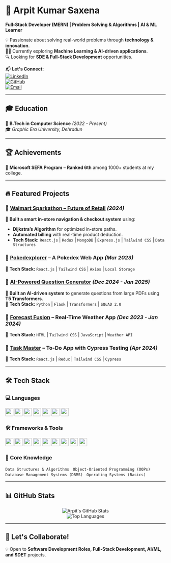 # 🚀 Arpit Kumar Saxena  

**Full-Stack Developer (MERN) | Problem Solving & Algorithms | AI & ML Learner**  

💡 Passionate about solving real-world problems through **technology & innovation**.  
👨‍💻 Currently exploring **Machine Learning & AI-driven applications**.  
🔍 Looking for **SDE & Full-Stack Development** opportunities.  

📬 **Let's Connect:**  
[![LinkedIn](https://img.shields.io/badge/LinkedIn-Connect-blue?style=for-the-badge&logo=linkedin)](https://www.linkedin.com/in/arpit-saxena-92988524b/)  
[![GitHub](https://img.shields.io/badge/GitHub-Follow-black?style=for-the-badge&logo=github)](https://github.com/arpitsaxena27)  
[![Email](https://img.shields.io/badge/Email-arpitsaxena2703@gmail.com-red?style=for-the-badge&logo=gmail)](mailto:arpitsaxena2703@gmail.com)  

---

## 🎓 Education  

📌 **B.Tech in Computer Science** *(2022 - Present)*  
🎓 *Graphic Era University, Dehradun*  

---

## 🏆 Achievements  

🏅 **Microsoft SEFA Program** – **Ranked 6th** among 1000+ students at my college.  

---

## 🔥 Featured Projects  

### 📌 [Walmart Sparkathon – Future of Retail](https://github.com/arpitsaxena27/Walmart-Sparkathon) *(2024)*  
🚀 **Built a smart in-store navigation & checkout system** using:  
- **Dijkstra’s Algorithm** for optimized in-store paths.  
- **Automated billing** with real-time product deduction.  
- **Tech Stack:** `React.js` | `Redux` | `MongoDB` | `Express.js` | `Tailwind CSS` | `Data Structures`  

### 📌 [Pokedexplorer](https://github.com/arpitsaxena27/Pokedexplorer) – A Pokedex Web App *(Mar 2023)*  
🔹 **Tech Stack:** `React.js` | `Tailwind CSS` | `Axios` | `Local Storage`  

### 📌 [AI-Powered Question Generator](https://github.com/arpitsaxena27/AI-Question-Generator) *(Dec 2024 - Jan 2025)*  
🔹 **Built an AI-driven system** to generate questions from large PDFs using **T5 Transformers**.  
🔹 **Tech Stack:** `Python` | `Flask` | `Transformers` | `SQuAD 2.0`  

### 📌 [Forecast Fusion](https://github.com/arpitsaxena27/ForecastFusion) – Real-Time Weather App *(Dec 2023 - Jan 2024)*  
🔹 **Tech Stack:** `HTML` | `Tailwind CSS` | `JavaScript` | `Weather API`  

### 📌 [Task Master](https://github.com/arpitsaxena27/TaskMaster) – To-Do App with Cypress Testing *(Apr 2024)*  
🔹 **Tech Stack:** `React.js` | `Redux` | `Tailwind CSS` | `Cypress`  

---

## 🛠 Tech Stack  

### 💻 Languages  
<p align="left">
<img src="https://img.shields.io/badge/JavaScript-F7DF1E?style=flat-square&logo=javascript&logoColor=black" height="25"/>  
<img src="https://img.shields.io/badge/C++-00599C?style=flat-square&logo=c%2B%2B&logoColor=white" height="25"/>  
<img src="https://img.shields.io/badge/Java-007396?style=flat-square&logo=java&logoColor=white" height="25"/>  
<img src="https://img.shields.io/badge/Python-3776AB?style=flat-square&logo=python&logoColor=white" height="25"/>  
<img src="https://img.shields.io/badge/SQL-4479A1?style=flat-square&logo=mysql&logoColor=white" height="25"/>  
<img src="https://img.shields.io/badge/HTML-E34F26?style=flat-square&logo=html5&logoColor=white" height="25"/>  
<img src="https://img.shields.io/badge/CSS-1572B6?style=flat-square&logo=css3&logoColor=white" height="25"/>  
</p>  

### 🛠 Frameworks & Tools  
<p align="left">
<img src="https://img.shields.io/badge/React.js-61DAFB?style=flat-square&logo=react&logoColor=black" height="25"/>  
<img src="https://img.shields.io/badge/Redux-764ABC?style=flat-square&logo=redux&logoColor=white" height="25"/>  
<img src="https://img.shields.io/badge/Node.js-339933?style=flat-square&logo=node.js&logoColor=white" height="25"/>  
<img src="https://img.shields.io/badge/Express.js-000000?style=flat-square&logo=express&logoColor=white" height="25"/>  
<img src="https://img.shields.io/badge/Flask-000000?style=flat-square&logo=flask&logoColor=white" height="25"/>  
<img src="https://img.shields.io/badge/MongoDB-4EA94B?style=flat-square&logo=mongodb&logoColor=white" height="25"/>  
<img src="https://img.shields.io/badge/TailwindCSS-38B2AC?style=flat-square&logo=tailwind-css&logoColor=white" height="25"/>  
<img src="https://img.shields.io/badge/Cypress-17202C?style=flat-square&logo=cypress&logoColor=white" height="25"/>  
<img src="https://img.shields.io/badge/Git-F05032?style=flat-square&logo=git&logoColor=white" height="25"/>  
</p>  

### 📌 Core Knowledge  
`Data Structures & Algorithms` &nbsp; `Object-Oriented Programming (OOPs)` &nbsp; `Database Management Systems (DBMS)` &nbsp; `Operating Systems (Basics)`  

---

## 📊 GitHub Stats  

<p align="center">
<img src="https://github-readme-stats.vercel.app/api?username=arpitsaxena27&show_icons=true&theme=tokyonight" alt="Arpit's GitHub Stats" />
<br>
<img src="https://github-readme-stats.vercel.app/api/top-langs/?username=arpitsaxena27&layout=compact&theme=tokyonight" alt="Top Languages" />
</p>  

---

## 🤝 Let's Collaborate!  

💡 Open to **Software Development Roles, Full-Stack Development, AI/ML, and SDET** projects.  
